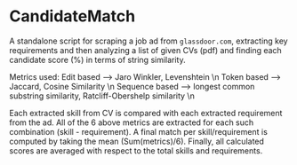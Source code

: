 # CandidateMatch

A standalone script for scraping a job ad from `glassdoor.com`, extracting key requirements and then analyzing a list of given CVs (pdf) and finding each candidate score (%) in terms of string similarity.

Metrics used: 
Edit based --> Jaro Winkler, Levenshtein \n
Token based --> Jaccard, Cosine Similarity \n
Sequence based --> longest common substring similarity, Ratcliff-Obershelp similarity \n

Each extracted skill from CV is compared with each extracted requirement from the ad. All of the 6 above metrics are extracted for each such combination (skill - requirement). A final match per skill/requirement is computed by taking the mean (Sum(metrics)/6). Finally, all calculated scores are averaged with respect to the total skills and requirements.
